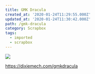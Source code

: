 ```yaml
---
title: GMK Dracula
created_at: '2020-01-24T11:29:55.000Z'
updated_at: '2020-01-24T11:30:42.000Z'
path: /gmk-dracula
category: Scrapbox
tags:
  - imported
  - scrapbox
---
```

![](https://i.imgur.com/sdZ3mOC.png)

https://dixiemech.com/gmkdracula
